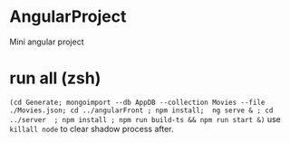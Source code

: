 # AngularProject
Mini angular project

# run all (zsh)
`(cd Generate; mongoimport --db AppDB --collection Movies --file ./Movies.json; cd ../angularFront ; npm install;  ng serve & ; cd ../server  ; npm install ; npm run build-ts && npm run start &)`
use `killall node` to clear shadow process after.



